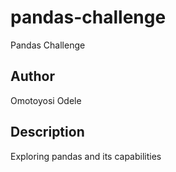 # pandas-challenge
Pandas Challenge

## Author
Omotoyosi Odele

## Description
Exploring pandas and its capabilities
